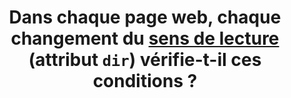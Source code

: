 ---
title: Dans chaque page web, chaque changement du [sens de lecture](#sens-de-lecture) (attribut `dir`) vérifie-t-il ces conditions ?
steps:
- La valeur de l’attribut `dir` est conforme (`rtl` ou `ltr`) ;
- La valeur de l’attribut `dir` est pertinente.
---